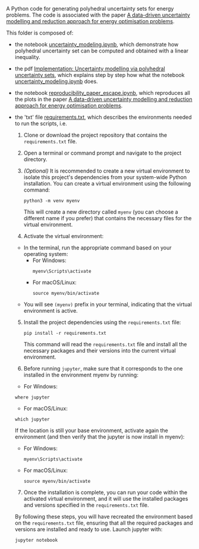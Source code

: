 A Python code for generating polyhedral uncertainty sets for energy problems.
The code is associated with the paper [A data-driven uncertainty modelling and reduction approach for energy optimisation problems](https://arxiv.org/abs/2212.01478).

This folder is composed of:
- the notebook [uncertainty_modeling.ipynb](https://github.com/julien-vaes/uncertainty_modelling_for_energy/blob/master/uncertainty_modeling.ipynb),
which demonstrate how polyhedral uncertainty set can be computed and obtained with a linear inequality.
- the pdf [Implementation: Uncertainty modelling via polyhedral uncertainty sets](https://github.com/julien-vaes/uncertainty_modelling_for_energy/blob/master/pus_implementation.pdf),
which explains step by step how what the notebook [uncertainty_modeling.ipynb](https://github.com/julien-vaes/uncertainty_modelling_for_energy/blob/master/uncertainty_modeling.ipynb) does.
- the notebook [reproducibility_paper_escape.ipynb](https://github.com/julien-vaes/uncertainty_modelling_for_energy/blob/master/reproducibility_paper_escape.ipynb),
which reproduces all the plots in the paper [A data-driven uncertainty modelling and reduction approach for energy optimisation problems](https://arxiv.org/abs/2212.01478).
- the 'txt' file [requirements.txt](https://github.com/julien-vaes/uncertainty_modelling_for_energy/blob/master/requirements.txt),
which describes the environments needed to run the scripts, i.e.
  
  1. Clone or download the project repository that contains the `requirements.txt` file.
  
  2. Open a terminal or command prompt and navigate to the project directory.
  
  3. *(Optional)* It is recommended to create a new virtual environment to isolate this project's dependencies from your system-wide Python installation. You can create a virtual environment using the following command:
  
     `python3 -m venv myenv`
  
     This will create a new directory called `myenv` (you can choose a different name if you prefer) that contains the necessary files for the virtual environment.
  
  4. Activate the virtual environment:
  - In the terminal, run the appropriate command based on your operating system:
    - For Windows:
      ```
      myenv\Scripts\activate
      ```
    - For macOS/Linux:
      ```
      source myenv/bin/activate
      ```
  - You will see `(myenv)` prefix in your terminal, indicating that the virtual environment is active.
  
  5. Install the project dependencies using the `requirements.txt` file:
  
     `pip install -r requirements.txt`
  
     This command will read the `requirements.txt` file and install all the necessary packages and their versions into the current virtual environment.
  6. Before running ```jupyter```, make sure that it corresponds to the one installed in the environment myenv by running:
  - For Windows:
  ```
  where jupyter
  ```
  - For macOS/Linux:
  ```
  which jupyter
  ```
  If the location is still your base environment, activate again the environment (and then verify that the jupyter is now install in myenv):
  - For Windows:
    ```
    myenv\Scripts\activate
    ```
  - For macOS/Linux:
    ```
    source myenv/bin/activate
    ```
  
  7. Once the installation is complete, you can run your code within the activated virtual environment, and it will use the installed packages and versions specified in the `requirements.txt` file.
  
  By following these steps, you will have recreated the environment based on the `requirements.txt` file, ensuring that all the required packages and versions are installed and ready to use.
  Launch jupyter with:
  ```
  jupyter notebook
  ```

